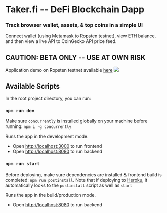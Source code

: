 # Taker.fi -- DeFi Blockchain Dapp
### Track browser wallet, assets, & top coins in a simple UI
Connect wallet (using Metamask to Ropsten testnet), view ETH balance, and then view a live API to CoinGecko API price feed.

## CAUTION: BETA ONLY -- USE AT OWN RISK

Application demo on Ropsten testnet available [here](https://mighty-dawn-52333.herokuapp.com/)
![](demo/taker_demo.gif)

## Available Scripts

In the root project directory, you can run:

### `npm run dev`

Make sure `concurrently` is installed globally on your machine before running: `npm i -g concurrently`

Runs the app in the development mode.<br />
- Open [http://localhost:3000](http://localhost:3000) to run frontend
- Open [http://localhost:8080](http://localhost:8080) to run backend

### `npm run start`

Before deploying, make sure dependencies are installed & frontend build is completed: `npm run postinstall`. Note that if deploying to [Heroku](https://devcenter.heroku.com/articles/getting-started-with-nodejs), it automatically looks to the `postinstall` script as well as `start`

Runs the app in the build/production mode.<br />
- Open [http://localhost:8080](http://localhost:8080) to run backend
